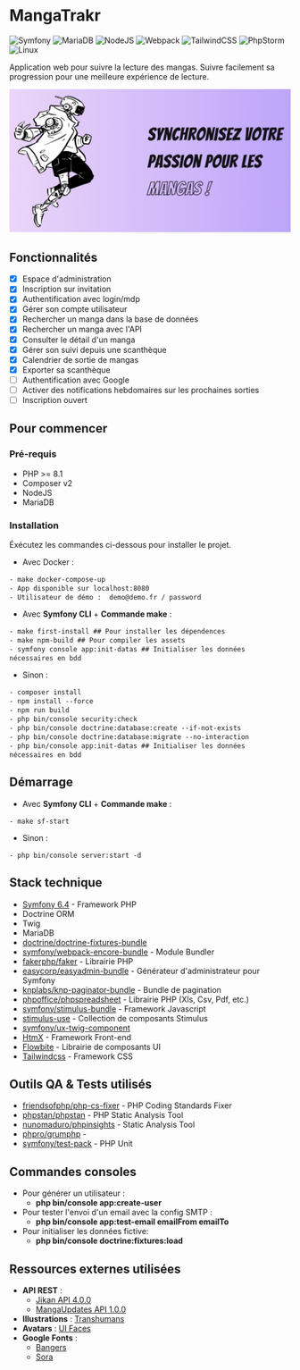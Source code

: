 # MangaTrakr

![Symfony](https://img.shields.io/badge/symfony-%23000000.svg?style=for-the-badge&logo=symfony&logoColor=white)
![MariaDB](https://img.shields.io/badge/MariaDB-003545?style=for-the-badge&logo=mariadb&logoColor=white)
![NodeJS](https://img.shields.io/badge/node.js-6DA55F?style=for-the-badge&logo=node.js&logoColor=white)
![Webpack](https://img.shields.io/badge/webpack-%238DD6F9.svg?style=for-the-badge&logo=webpack&logoColor=black)
![TailwindCSS](https://img.shields.io/badge/tailwindcss-%2338B2AC.svg?style=for-the-badge&logo=tailwind-css&logoColor=white)
![PhpStorm](https://img.shields.io/badge/phpstorm-143?style=for-the-badge&logo=phpstorm&logoColor=black&color=black&labelColor=darkorchid)
![Linux](https://img.shields.io/badge/Linux-FCC624?style=for-the-badge&logo=linux&logoColor=black)

Application web pour suivre la lecture des mangas. Suivre facilement sa progression pour une meilleure expérience de lecture.

![My Image](mangatrackr.png)

## Fonctionnalités
- [x] Espace d'administration
- [x] Inscription sur invitation
- [x] Authentification avec login/mdp
- [x] Gérer son compte utilisateur
- [x] Rechercher un manga dans la base de données
- [x] Rechercher un manga avec l'API
- [x] Consulter le détail d'un manga
- [x] Gérer son suivi depuis une scanthèque
- [x] Calendrier de sortie de mangas
- [x] Exporter sa scanthèque
- [ ] Authentification avec Google
- [ ] Activer des notifications hebdomaires sur les prochaines sorties
- [ ] Inscription ouvert

## Pour commencer

### Pré-requis

- PHP >= 8.1
- Composer v2
- NodeJS
- MariaDB

### Installation

Éxécutez les commandes ci-dessous pour installer le projet.

* Avec Docker :
```
- make docker-compose-up
- App disponible sur localhost:8080 
- Utilisateur de démo :  demo@demo.fr / password
```

* Avec **Symfony CLI** +  **Commande make** :
```
- make first-install ## Pour installer les dépendences
- make npm-build ## Pour compiler les assets
- symfony console app:init-datas ## Initialiser les données nécessaires en bdd
```
* Sinon :
```
- composer install 
- npm install --force
- npm run build
- php bin/console security:check
- php bin/console doctrine:database:create --if-not-exists
- php bin/console doctrine:database:migrate --no-interaction
- php bin/console app:init-datas ## Initialiser les données nécessaires en bdd
```

## Démarrage

* Avec **Symfony CLI** + **Commande make** :
```
- make sf-start 
```
* Sinon :
```
- php bin/console server:start -d
```

## Stack technique

* [Symfony 6.4](https://symfony.com/) - Framework PHP
* Doctrine ORM
* Twig
* MariaDB
* [doctrine/doctrine-fixtures-bundle](https://symfony.com/bundles/DoctrineFixturesBundle/current/index.html)
* [symfony/webpack-encore-bundle](https://symfony.com/doc/6.4/frontend/encore/index.html) - Module Bundler
* [fakerphp/faker](https://github.com/FakerPHP/Faker) - Librairie PHP
* [easycorp/easyadmin-bundle](https://symfony.com/bundles/EasyAdminBundle/current/index.html) - Générateur d'administrateur pour Symfony
* [knplabs/knp-paginator-bundle](https://github.com/KnpLabs/KnpPaginatorBundle) - Bundle de pagination
* [phpoffice/phpspreadsheet](https://github.com/PHPOffice/PhpSpreadsheet) - Librairie PHP (Xls, Csv, Pdf, etc.)
* [symfony/stimulus-bundle](https://symfony.com/bundles/StimulusBundle/current/index.html) - Framework Javascript
* [stimulus-use](https://stimulus-use.github.io/stimulus-use/#/) - Collection de composants Stimulus
* [symfony/ux-twig-component](https://symfony.com/bundles/ux-twig-component/current/index.html)
* [HtmX](https://htmx.org/) - Framework Front-end
* [Flowbite](https://flowbite.com/) - Librairie de composants UI 
* [Tailwindcss](https://tailwindcss.com/) - Framework CSS

## Outils QA & Tests utilisés
* [friendsofphp/php-cs-fixer](https://github.com/PHP-CS-Fixer/PHP-CS-Fixer) - PHP Coding Standards Fixer
* [phpstan/phpstan](https://github.com/phpstan/phpstan) - PHP Static Analysis Tool
* [nunomaduro/phpinsights](https://github.com/nunomaduro/phpinsights) - Static Analysis Tool
* [phpro/grumphp](https://github.com/phpro/grumphp) - 
* [symfony/test-pack](https://symfony.com/doc/6.4/testing.html#application-tests) - PHP Unit

## Commandes consoles
* Pour générer un utilisateur :
    * **php bin/console app:create-user**
* Pour tester l'envoi d'un email avec la config SMTP :
    * **php bin/console app:test-email emailFrom emailTo**
* Pour initialiser les données fictive:
  * **php bin/console doctrine:fixtures:load**

## Ressources externes utilisées
* **API REST** :
  * [Jikan API 4.0.0](https://docs.api.jikan.moe/)
  * [MangaUpdates API 1.0.0](https://api.mangaupdates.com/)
* **Illustrations** : [Transhumans](https://www.transhumans.xyz/)
* **Avatars** : [UI Faces](https://www.uifaces.co/)
* **Google Fonts** : 
  * [Bangers](https://fonts.google.com/specimen/Bangers)
  * [Sora](https://fonts.google.com/specimen/Sora)